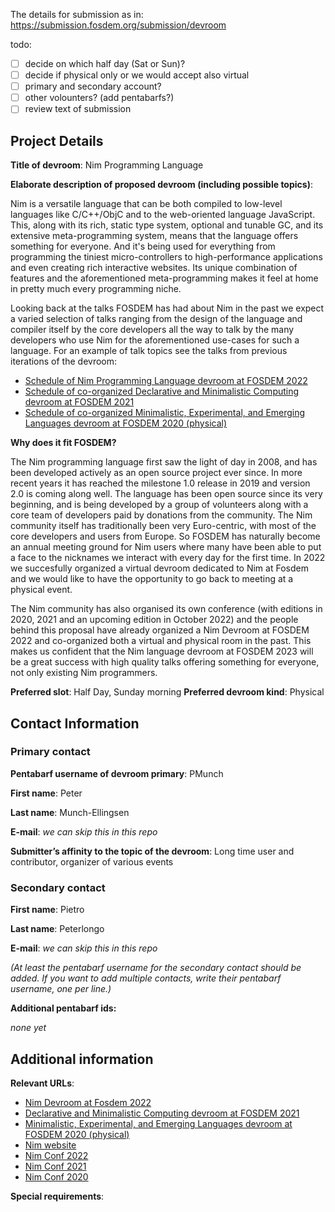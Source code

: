 
The details for submission as in: https://submission.fosdem.org/submission/devroom

todo:
- [ ] decide on which half day (Sat or Sun)?
- [ ] decide if physical only or we would accept also virtual
- [ ] primary and secondary account?
- [ ] other volounters? (add pentabarfs?)
- [ ] review text of submission

## Project Details

**Title of devroom**: Nim Programming Language

**Elaborate description of proposed devroom (including possible topics)**:

Nim is a versatile language that can be both compiled to low-level languages
like C/C++/ObjC and to the web-oriented language JavaScript. This, along with
its rich, static type system, optional and tunable GC, and its extensive
meta-programming system, means that the language offers something for everyone.
And it's being used for everything from programming the tiniest
micro-controllers to high-performance applications and even creating rich
interactive websites. Its unique combination of features and the aforementioned
meta-programming makes it feel at home in pretty much every programming niche.

Looking back at the talks FOSDEM has had about Nim in the past we expect a
varied selection of talks ranging from the design of the language and compiler
itself by the core developers all the way to talk by the many developers who
use Nim for the aforementioned use-cases for such a language. For an example of
talk topics see the talks from previous iterations of the devroom:
- [Schedule of Nim Programming Language devroom at FOSDEM 2022](https://archive.fosdem.org/2022/schedule/track/nim_programming_language/)
- [Schedule of co-organized Declarative and Minimalistic Computing devroom at FOSDEM 2021](https://archive.fosdem.org/2021/schedule/track/declarative_and_minimalistic_computing/)
- [Schedule of co-organized Minimalistic, Experimental, and Emerging Languages devroom at FOSDEM 2020 (physical)](https://archive.fosdem.org/2020/schedule/track/minimalistic_experimental_and_emerging_languages/)

**Why does it fit FOSDEM?**

The Nim programming language first saw the light of day in 2008, and has been
developed actively as an open source project ever since. In more recent years
it has reached the milestone 1.0 release in 2019 and version 2.0 is coming
along well. The language has been open source since its very beginning, and is
being developed by a group of volunteers along with a core team of developers
paid by donations from the community. The Nim community itself has
traditionally been very Euro-centric, with most of the core developers and
users from Europe. So FOSDEM has naturally become an annual meeting ground for
Nim users where many have been able to put a face to the nicknames we interact
with every day for the first time.  In 2022 we succesfully organized a virtual
devroom dedicated to Nim at Fosdem and we would like to have the opportunity to
go back to meeting at a physical event.

The Nim community has also organised its own conference (with editions in 2020,
2021 and an upcoming edition in October 2022) and the people behind this
proposal have already organized a Nim Devroom at FOSDEM 2022 and co-organized
both a virtual and physical room in the past. This makes us confident that the
Nim language devroom at FOSDEM 2023 will be a great success with high quality
talks offering something for everyone, not only existing Nim programmers.

**Preferred slot**: Half Day, Sunday morning
**Preferred devroom kind**: Physical

## Contact Information

### Primary contact

**Pentabarf username of devroom primary**: PMunch

**First name**: Peter

**Last name**: Munch-Ellingsen

**E-mail**: *we can skip this in this repo*

**Submitter’s affinity to the topic of the devroom**: Long time user and contributor, organizer of various events

### Secondary contact

**First name**: Pietro

**Last name**: Peterlongo

**E-mail**: *we can skip this in this repo*

*(At least the pentabarf username for the secondary contact should be added. If you want to add multiple contacts, write their pentabarf username, one per line.)*

**Additional pentabarf ids:**

_none yet_

## Additional information

**Relevant URLs**:

- [Nim Devroom at Fosdem 2022](https://archive.fosdem.org/2022/schedule/track/nim_programming_language/)
- [Declarative and Minimalistic Computing devroom at FOSDEM 2021](https://archive.fosdem.org/2021/schedule/track/declarative_and_minimalistic_computing/)
- [Minimalistic, Experimental, and Emerging Languages devroom at FOSDEM 2020 (physical)](https://archive.fosdem.org/2020/schedule/track/minimalistic_experimental_and_emerging_languages/)
- [Nim website](https://nim-lang.org)
- [Nim Conf 2022](https://conf.nim-lang.org/)
- [Nim Conf 2021](https://conf.nim-lang.org/2021/)
- [Nim Conf 2020](https://conf.nim-lang.org/2020/)

**Special requirements**:

